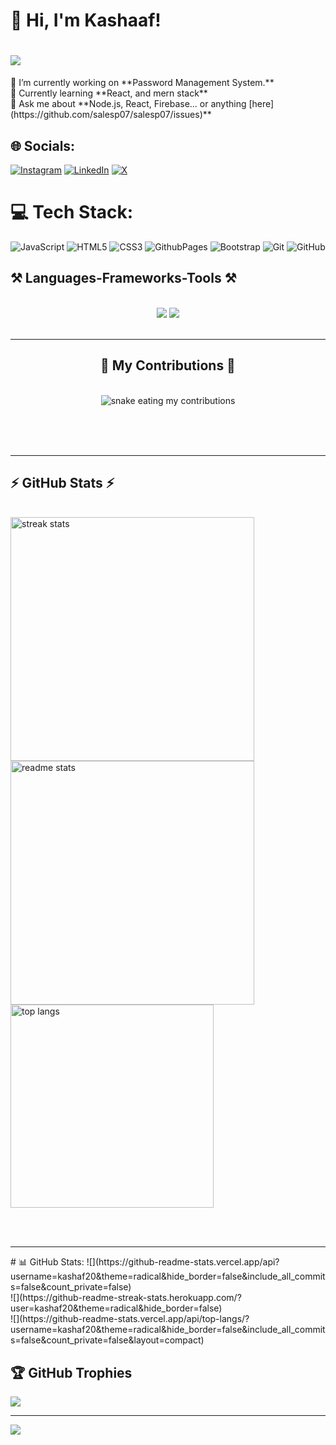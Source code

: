 # 👋 Hi, I'm Kashaaf!
<h1>
    <img src="https://readme-typing-svg.herokuapp.com/?font=Righteous&size=35&center=true&vCenter=true&width=500&height=70&duration=4000&lines=Hi+There!+👋;" />
</h1>
🔭 I’m currently working on **Password Management System.** <br> 💭 Currently learning **React, and mern stack** <br>💬 Ask me about **Node.js, React, Firebase... or anything [here](https://github.com/salesp07/salesp07/issues)**<br>


## 🌐 Socials:
[![Instagram](https://img.shields.io/badge/Instagram-%23E4405F.svg?logo=Instagram&logoColor=white)](https://instagram.com/kashaf.dev) [![LinkedIn](https://img.shields.io/badge/LinkedIn-%230077B5.svg?logo=linkedin&logoColor=white)](https://linkedin.com/in/www.linkedin.com/in/shaikh-kashaf-ali) [![X](https://img.shields.io/badge/X-black.svg?logo=X&logoColor=white)](https://x.com/kashaf_dev) 

# 💻 Tech Stack:
![JavaScript](https://img.shields.io/badge/javascript-%23323330.svg?style=for-the-badge&logo=javascript&logoColor=%23F7DF1E) ![HTML5](https://img.shields.io/badge/html5-%23E34F26.svg?style=for-the-badge&logo=html5&logoColor=white) ![CSS3](https://img.shields.io/badge/css3-%231572B6.svg?style=for-the-badge&logo=css3&logoColor=white) ![GithubPages](https://img.shields.io/badge/github%20pages-121013?style=for-the-badge&logo=github&logoColor=white) ![Bootstrap](https://img.shields.io/badge/bootstrap-%238511FA.svg?style=for-the-badge&logo=bootstrap&logoColor=white) ![Git](https://img.shields.io/badge/git-%23F05033.svg?style=for-the-badge&logo=git&logoColor=white) ![GitHub](https://img.shields.io/badge/github-%23121011.svg?style=for-the-badge&logo=github&logoColor=white)
<h2>⚒️ Languages-Frameworks-Tools ⚒️</h2>
<br/>
<div align="center">
    <img src="https://skillicons.dev/icons?i=bootstrap,html,css,vscode,github,figma,git" />
    <img src="https://skillicons.dev/icons?i=javascript,html,css" /><br>
</div>

<br/>
<hr/>

<div align="center">
  <h2>🐍 My Contributions 🐍</h2>
  <br>
  <img alt="snake eating my contributions" src="https://raw.githubusercontent.com/kashaf20/kashaf20/output/github-contribution-grid-snake.svg" />
  
  <br/><br/><br/>
</div>

<hr/>

<h2>⚡ GitHub Stats ⚡</h2>
<br>
<div>
  <img width=390 src="https://github-readme-streak-stats-kashaf20.vercel.app/?user=salesp07&count_private=true&theme=react&border_radius=10" alt="streak stats"/>
  <img width=390 src="https://github-readme-stats-kashaf20.vercel.app/api?username=salesp07&count_private=true&show_icons=true&theme=react&rank_icon=github&border_radius=10" alt="readme stats" />
  <br/>
  <img width=325  src="https://github-readme-stats-kashaf20.vercel.app/api/top-langs/?username=salesp07&hide=HTML&langs_count=8&layout=compact&theme=react&border_radius=10&size_weight=0.5&count_weight=0.5&exclude_repo=github-readme-stats" alt="top langs" />
</div>

<br/><br/>

<hr/>
# 📊 GitHub Stats:
![](https://github-readme-stats.vercel.app/api?username=kashaf20&theme=radical&hide_border=false&include_all_commits=false&count_private=false)<br/>
![](https://github-readme-streak-stats.herokuapp.com/?user=kashaf20&theme=radical&hide_border=false)<br/>
![](https://github-readme-stats.vercel.app/api/top-langs/?username=kashaf20&theme=radical&hide_border=false&include_all_commits=false&count_private=false&layout=compact)

## 🏆 GitHub Trophies
![](https://github-profile-trophy.vercel.app/?username=kashaf20&theme=radical&no-frame=true&no-bg=true&margin-w=4)

---
[![](https://visitcount.itsvg.in/api?id=kashaf20&icon=0&color=0)](https://visitcount.itsvg.in)

<!-- Proudly created with GPRM ( https://gprm.itsvg.in ) -->
